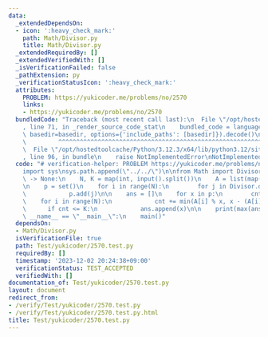 ```yaml
---
data:
  _extendedDependsOn:
  - icon: ':heavy_check_mark:'
    path: Math/Divisor.py
    title: Math/Divisor.py
  _extendedRequiredBy: []
  _extendedVerifiedWith: []
  _isVerificationFailed: false
  _pathExtension: py
  _verificationStatusIcon: ':heavy_check_mark:'
  attributes:
    PROBLEM: https://yukicoder.me/problems/no/2570
    links:
    - https://yukicoder.me/problems/no/2570
  bundledCode: "Traceback (most recent call last):\n  File \"/opt/hostedtoolcache/Python/3.12.3/x64/lib/python3.12/site-packages/onlinejudge_verify/documentation/build.py\"\
    , line 71, in _render_source_code_stat\n    bundled_code = language.bundle(stat.path,\
    \ basedir=basedir, options={'include_paths': [basedir]}).decode()\n          \
    \         ^^^^^^^^^^^^^^^^^^^^^^^^^^^^^^^^^^^^^^^^^^^^^^^^^^^^^^^^^^^^^^^^^^^^^^^^^^^^^^^^^\n\
    \  File \"/opt/hostedtoolcache/Python/3.12.3/x64/lib/python3.12/site-packages/onlinejudge_verify/languages/python.py\"\
    , line 96, in bundle\n    raise NotImplementedError\nNotImplementedError\n"
  code: "# verification-helper: PROBLEM https://yukicoder.me/problems/no/2570\n\n\
    import sys\nsys.path.append(\"../../\")\n\nfrom Math import Divisor\n\ndef main()\
    \ -> None:\n    N, K = map(int, input().split())\n    A = list(map(int, input().split()))\n\
    \n    p = set()\n    for i in range(N):\n        for j in Divisor.divisors(A[i]):\n\
    \            p.add(j)\n\n    ans = []\n    for x in p:\n        cnt = 0\n    \
    \    for i in range(N):\n            cnt += min(A[i] % x, x - (A[i] % x))\n  \
    \      if cnt <= K:\n            ans.append(x)\n\n    print(max(ans))\n\n\nif\
    \ __name__ == \"__main__\":\n    main()"
  dependsOn:
  - Math/Divisor.py
  isVerificationFile: true
  path: Test/yukicoder/2570.test.py
  requiredBy: []
  timestamp: '2023-12-02 20:24:38+09:00'
  verificationStatus: TEST_ACCEPTED
  verifiedWith: []
documentation_of: Test/yukicoder/2570.test.py
layout: document
redirect_from:
- /verify/Test/yukicoder/2570.test.py
- /verify/Test/yukicoder/2570.test.py.html
title: Test/yukicoder/2570.test.py
---
```

